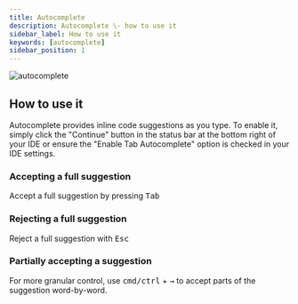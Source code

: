 ```yaml
---
title: Autocomplete
description: Autocomplete \- how to use it
sidebar_label: How to use it
keywords: [autocomplete]
sidebar_position: 1
---
```


![autocomplete](/img/autocomplete.gif)

## How to use it

Autocomplete provides inline code suggestions as you type. To enable it, simply click the "Continue" button in the status bar at the bottom right of your IDE or ensure the "Enable Tab Autocomplete" option is checked in your IDE settings.

### Accepting a full suggestion

Accept a full suggestion by pressing <kbd>Tab</kbd>

### Rejecting a full suggestion

Reject a full suggestion with <kbd>Esc</kbd>

### Partially accepting a suggestion

For more granular control, use <kbd>cmd/ctrl</kbd> + <kbd>→</kbd> to accept parts of the suggestion word-by-word.
